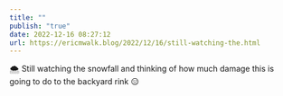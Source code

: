 ```yaml
---
title: ""
publish: "true"
date: 2022-12-16 08:27:12
url: https://ericmwalk.blog/2022/12/16/still-watching-the.html
---
```

<p>🌨 Still watching the snowfall and thinking of how much damage this is going to do to the backyard rink 😑</p>